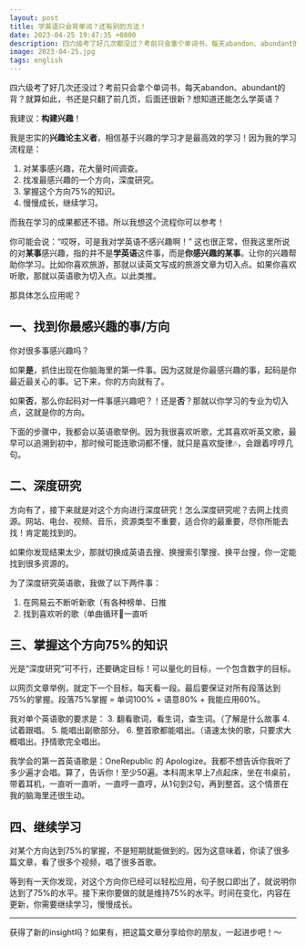 ```yaml
---
layout: post
title: 学英语只会背单词？还有别的方法！
date: 2023-04-25 19:47:35 +0800
description: 四六级考了好几次都没过？考前只会拿个单词书，每天abandon、abundant的背？就算如此，书还是只翻了前几页，后面没看过？想知道还能怎么学英语？向西来帮你！
image: 2023-04-25.jpg
tags: english
---
```


四六级考了好几次还没过？考前只会拿个单词书，每天abandon、abundant的背？就算如此，书还是只翻了前几页，后面还很新？想知道还能怎么学英语？

我建议：**构建兴趣**！

我是忠实的**兴趣论主义者**，相信基于兴趣的学习才是最高效的学习！因为我的学习流程是：
1. 对某事感兴趣，花大量时间调查。
2. 找准最感兴趣的一个方向，深度研究。
3. 掌握这个方向75%的知识。
4. 慢慢成长，继续学习。

而我在学习的成果都还不错。所以我想这个流程你可以参考！

你可能会说：“哎呀，可是我对学英语不感兴趣啊！” 这也很正常，但我这里所说的对**某事**感兴趣，指的并不是**学英语**这件事，而是**你感兴趣的某事**。让你的兴趣帮助你学习。比如你喜欢旅游，那就以读英文写成的旅游文章为切入点。如果你喜欢听歌，那就以英语歌为切入点。以此类推。

那具体怎么应用呢？

## 一、找到你最感兴趣的事/方向

你对很多事感兴趣吗？

如果**是**，抓住出现在你脑海里的第一件事。因为这就是你最感兴趣的事，起码是你最近最关心的事。记下来，你的方向就有了。

如果**否**，那么你起码对一件事感兴趣吧？！还是**否**？那就以你学习的专业为切入点，这就是你的方向。

下面的步骤中，我都会以英语歌举例。因为我很喜欢听歌，尤其喜欢听英文歌，最早可以追溯到初中，那时候可能连歌词都不懂，就只是喜欢旋律🎶，会跟着哼哼几句。

## 二、深度研究

方向有了，接下来就是对这个方向进行深度研究！怎么深度研究呢？去网上找资源。网站、电台、视频、音乐，资源类型不重要，适合你的最重要，尽你所能去找！肯定能找到的。

如果你发现结果太少，那就切换成英语去搜、换搜索引擎搜、换平台搜，你一定能找到很多资源的。

为了深度研究英语歌，我做了以下两件事：
1. 在网易云不断听新歌（有各种榜单、日推
2. 找到喜欢听的歌（单曲循环🔂一直听

## 三、掌握这个方向75%的知识

光是“深度研究”可不行，还要确定目标！可以量化的目标，一个包含数字的目标。

以网页文章举例，就定下一个目标，每天看一段。最后要保证对所有段落达到75%的掌握。段落75%掌握 = 单词100% + 语意80% + 我能应用60%。

我对单个英语歌的要求是：
3. 翻看歌词，看生词，查生词。（了解是什么故事
4. 试着跟唱。
5. 能唱出副歌部分。
6. 整首歌都能唱出。（语速太快的歌，只要求大概唱出。抒情歌完全唱出。

我学会的第一首英语歌是：OneRepublic 的 Apologize。我都不想告诉你我听了多少遍才会唱。算了，告诉你！至少50遍。本科周末早上7点起床，坐在书桌前，带着耳机，一直听一直听，一直哼一直哼，从1句到2句，再到整首。这个情景在我的脑海里还很生动。

## 四、继续学习

对某个方向达到75%的掌握，不是短期就能做到的。因为这意味着，你读了很多篇文章，看了很多个视频，唱了很多首歌。

等到有一天你发现，对这个方向你已经可以轻松应用，句子脱口即出了，就说明你达到了75%的水平。接下来你要做的就是维持75%的水平。时间在变化，内容在更新，你需要继续学习，慢慢成长。

---

获得了新的insight吗？如果有，把这篇文章分享给你的朋友，一起进步吧！～
